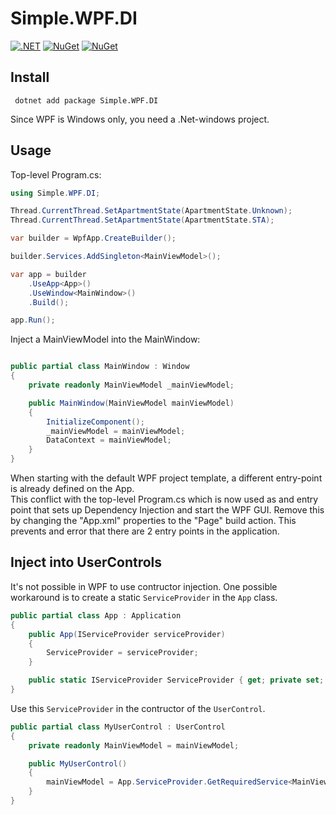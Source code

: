 ﻿# Simple.WPF.DI
[![.NET](https://github.com/guuskuiper/WpfDI/actions/workflows/dotnet.yml/badge.svg)](https://github.com/guuskuiper/WpfDI/actions/workflows/dotnet.yml)
[![NuGet](https://img.shields.io/nuget/dt/Simple.WPF.DI.svg)](https://www.nuget.org/packages/Simple.WPF.DI) 
[![NuGet](https://img.shields.io/nuget/vpre/Simple.WPF.DI.svg)](https://www.nuget.org/packages/Simple.WPF.DI)

## Install

``` dotnet add package Simple.WPF.DI```

Since WPF is Windows only, you need a .Net-windows project.

## Usage

Top-level Program.cs:
```csharp
using Simple.WPF.DI;

Thread.CurrentThread.SetApartmentState(ApartmentState.Unknown);
Thread.CurrentThread.SetApartmentState(ApartmentState.STA);

var builder = WpfApp.CreateBuilder();

builder.Services.AddSingleton<MainViewModel>();

var app = builder
    .UseApp<App>()
    .UseWindow<MainWindow>()
    .Build();

app.Run();
```

Inject a MainViewModel into the MainWindow:
```csharp

public partial class MainWindow : Window
{
    private readonly MainViewModel _mainViewModel;

    public MainWindow(MainViewModel mainViewModel)
    {
        InitializeComponent();
        _mainViewModel = mainViewModel;
        DataContext = mainViewModel;
    }
}
```

When starting with the default WPF project template, a different entry-point is already defined on the App.  
This conflict with the top-level Program.cs which is now used as and entry point that sets up Dependency Injection and start the WPF GUI. 
Remove this by changing the "App.xml" properties to the "Page" build action. 
This prevents and error that there are 2 entry points in the application.

## Inject into UserControls

It's not possible in WPF to use contructor injection. 
One possible workaround is to create a static `ServiceProvider` in the `App` class.
```csharp
public partial class App : Application
{
	public App(IServiceProvider serviceProvider)
	{
		ServiceProvider = serviceProvider;
	}

	public static IServiceProvider ServiceProvider { get; private set; } = default!;
}
```

Use this `ServiceProvider` in the contructor of the `UserControl`.
```csharp 
public partial class MyUserControl : UserControl
{
    private readonly MainViewModel = mainViewModel;

    public MyUserControl()
    {
        mainViewModel = App.ServiceProvider.GetRequiredService<MainViewModel>();
    }
}
```

